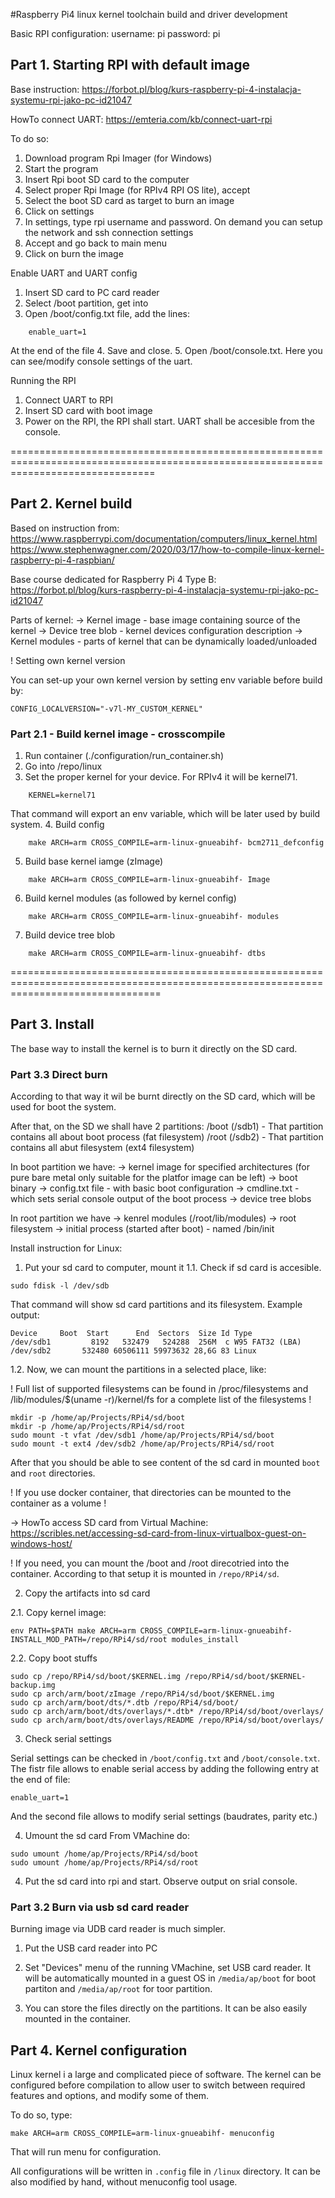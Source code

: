 #Raspberry Pi4 linux kernel toolchain build and driver development

Basic RPI configuration:
username: pi
password: pi

## Part 1. Starting RPI with default image

Base instruction: https://forbot.pl/blog/kurs-raspberry-pi-4-instalacja-systemu-rpi-jako-pc-id21047

HowTo connect UART: https://emteria.com/kb/connect-uart-rpi

To do so:
1. Download program Rpi Imager (for Windows)
2. Start the program
3. Insert Rpi boot SD card to the computer
4. Select proper Rpi Image (for RPIv4 RPI OS lite), accept
5. Select the boot SD card as target to burn an image
6. Click on settings
7. In settings, type rpi username and password. On demand you can setup the network and ssh connection settings
8. Accept and go back to main menu
9. Click on burn the image

Enable UART and UART config
1. Insert SD card to PC card reader
2. Select /boot partition, get into
3. Open /boot/config.txt file, add the lines:
```
    enable_uart=1
```
At the end of the file
4. Save and close.
5. Open /boot/console.txt. Here you can see/modify console settings of the uart.

Running the RPI
1. Connect UART to RPI
2. Insert SD card with boot image
3. Power on the RPI, the RPI shall start. UART shall be accesible from the console.


=====================================================================================================================================

## Part 2. Kernel build

Based on instruction from:  https://www.raspberrypi.com/documentation/computers/linux_kernel.html
                            https://www.stephenwagner.com/2020/03/17/how-to-compile-linux-kernel-raspberry-pi-4-raspbian/


Base course dedicated for Raspberry Pi 4 Type B: https://forbot.pl/blog/kurs-raspberry-pi-4-instalacja-systemu-rpi-jako-pc-id21047


Parts of kernel:
-> Kernel image - base image containing source of the kernel
-> Device tree blob - kernel devices configuration description
-> Kernel modules - parts of kernel that can be dynamically loaded/unloaded

! Setting own kernel version

You can set-up your own kernel version by setting env variable before build by:
```
CONFIG_LOCALVERSION="-v7l-MY_CUSTOM_KERNEL"
```

### Part 2.1 - Build kernel image - crosscompile

1. Run container (./configuration/run_container.sh)
2. Go into /repo/linux
3. Set the proper kernel for your device. For RPIv4 it will be kernel71.
```
    KERNEL=kernel71
```
That command will export an env variable, which will be later used by build system.
4. Build config
```
    make ARCH=arm CROSS_COMPILE=arm-linux-gnueabihf- bcm2711_defconfig
```
5. Build base kernel iamge (zImage)
```
    make ARCH=arm CROSS_COMPILE=arm-linux-gnueabihf- Image
```
6. Build kernel modules (as followed by kernel config)
```
    make ARCH=arm CROSS_COMPILE=arm-linux-gnueabihf- modules
```
7. Build device tree blob
```
    make ARCH=arm CROSS_COMPILE=arm-linux-gnueabihf- dtbs
```
======================================================================================================================================

## Part 3. Install

The base way to install the kernel is to burn it directly on the SD card.

### Part 3.3 Direct burn

According to that way it wil be burnt directly on the SD card, which will be used for boot the system.

After that, on the SD we shall have 2 partitions:
/boot (/sdb1) - That partition contains all about boot process (fat filesystem)
/root (/sdb2) - That partition contains all abut filesystem (ext4 filesystem)

In boot partition we have:
-> kernel image for specified architectures (for pure bare metal only suitable for the platfor image can be left)
-> boot binary
-> config.txt file - with basic boot configuration
-> cmdline.txt - which sets serial console output of the boot process
-> device tree blobs

In root partition we have
-> kenrel modules (/root/lib/modules)
-> root filesystem
-> initial process (started after boot) - named /bin/init


Install instruction for Linux:

1. Put your sd card to computer, mount it
1.1. Check if sd card is accesible.
```
sudo fdisk -l /dev/sdb
```
That command will show sd card partitions and its filesystem. Example output:
```
Device     Boot  Start      End  Sectors  Size Id Type
/dev/sdb1         8192   532479   524288  256M  c W95 FAT32 (LBA)
/dev/sdb2       532480 60506111 59973632 28,6G 83 Linux
```
1.2. Now, we can mount the partitions in a selected place, like:

! Full list of supported filesystems can be found in /proc/filesystems and /lib/modules/$(uname -r)/kernel/fs for a complete list of the filesystems !
```
mkdir -p /home/ap/Projects/RPi4/sd/boot
mkdir -p /home/ap/Projects/RPi4/sd/root
sudo mount -t vfat /dev/sdb1 /home/ap/Projects/RPi4/sd/boot
sudo mount -t ext4 /dev/sdb2 /home/ap/Projects/RPi4/sd/root
```
After that you should be able to see content of the sd card in mounted `boot` and `root` directories.

! If you use docker container, that directories can be mounted to the container as a volume !


-> HowTo access SD card from Virtual Machine: https://scribles.net/accessing-sd-card-from-linux-virtualbox-guest-on-windows-host/

! If you need, you can mount the /boot and /root direcotried into the container. According to that setup it is mounted in `/repo/RPi4/sd`.

2. Copy the artifacts into sd card

2.1. Copy kernel image:
```
env PATH=$PATH make ARCH=arm CROSS_COMPILE=arm-linux-gnueabihf- INSTALL_MOD_PATH=/repo/RPi4/sd/root modules_install
```

2.2. Copy boot stuffs
```
sudo cp /repo/RPi4/sd/boot/$KERNEL.img /repo/RPi4/sd/boot/$KERNEL-backup.img
sudo cp arch/arm/boot/zImage /repo/RPi4/sd/boot/$KERNEL.img
sudo cp arch/arm/boot/dts/*.dtb /repo/RPi4/sd/boot/
sudo cp arch/arm/boot/dts/overlays/*.dtb* /repo/RPi4/sd/boot/overlays/
sudo cp arch/arm/boot/dts/overlays/README /repo/RPi4/sd/boot/overlays/
```

3. Check serial settings

Serial settings can be checked in `/boot/config.txt` and `/boot/console.txt`. The fistr file allows to enable serial access by adding the following entry at the end of file:
```
enable_uart=1
```

And the second file allows to modify serial settings (baudrates, parity etc.)

4. Umount the sd card
From VMachine do:
```
sudo umount /home/ap/Projects/RPi4/sd/boot
sudo umount /home/ap/Projects/RPi4/sd/root
```

4. Put the sd card into rpi and start. Observe output on srial console.

### Part 3.2 Burn via usb sd card reader

Burning image via UDB card reader is much simpler. 

1. Put the USB card reader into PC

2. Set "Devices" menu of the running VMachine, set USB card reader. It will be automatically mounted in a guest OS in `/media/ap/boot` for boot partiton and `/media/ap/root` for toor partition.

3. You can store the files directly on the partitions. It can be also easily mounted in the container.

## Part 4. Kernel configuration

Linux kernel i a large and complicated piece of software. The kernel can be configured before compilation to allow user to switch between required features and options, and modify some of them.

To do so, type:

```
make ARCH=arm CROSS_COMPILE=arm-linux-gnueabihf- menuconfig
```

That will run menu for configuration.

All configurations will be written in `.config` file in `/linux` directory. It can be also modified by hand, without menuconfig tool usage.

